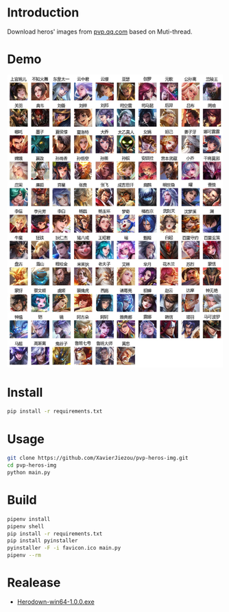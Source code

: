 # Introduction
Download heros' images from [pvp.qq.com](https://pvp.qq.com/) based on Muti-thread.
# Demo
![demo](demo.jpg)
# Install
```bash
pip install -r requirements.txt
```
# Usage
```bash
git clone https://github.com/XavierJiezou/pvp-heros-img.git
cd pvp-heros-img
python main.py
```
# Build
```bash
pipenv install
pipenv shell
pip install -r requirements.txt
pip install pyinstaller
pyinstaller -F -i favicon.ico main.py
pipenv --rm
```
# Realease
- [Herodown-win64-1.0.0.exe](https://github.com/XavierJiezou/python-crawl-learning/releases/download/1.0.0/Herodown-win64-1.0.0.exe)
